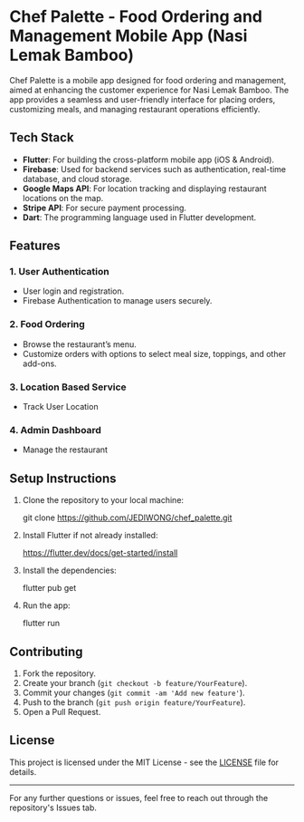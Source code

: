 # Chef Palette - Food Ordering and Management Mobile App (Nasi Lemak Bamboo)

Chef Palette is a mobile app designed for food ordering and management, aimed at enhancing the customer experience for Nasi Lemak Bamboo. The app provides a seamless and user-friendly interface for placing orders, customizing meals, and managing restaurant operations efficiently.

## Tech Stack

- **Flutter**: For building the cross-platform mobile app (iOS & Android).
- **Firebase**: Used for backend services such as authentication, real-time database, and cloud storage.
- **Google Maps API**: For location tracking and displaying restaurant locations on the map.
- **Stripe API**: For secure payment processing.
- **Dart**: The programming language used in Flutter development.

## Features

### 1. **User Authentication**
   - User login and registration.
   - Firebase Authentication to manage users securely.

### 2. **Food Ordering**
   - Browse the restaurant’s menu.
   - Customize orders with options to select meal size, toppings, and other add-ons.

### 3. **Location Based Service**
   - Track User Location 

### 4. **Admin Dashboard**
   - Manage the restaurant


## Setup Instructions

1. Clone the repository to your local machine:
    
    git clone https://github.com/JEDIWONG/chef_palette.git

2. Install Flutter if not already installed:
    
    https://flutter.dev/docs/get-started/install
    

3. Install the dependencies:
    
    flutter pub get
    

4. Run the app:
    
    flutter run
    

## Contributing

1. Fork the repository.
2. Create your branch (`git checkout -b feature/YourFeature`).
3. Commit your changes (`git commit -am 'Add new feature'`).
4. Push to the branch (`git push origin feature/YourFeature`).
5. Open a Pull Request.

## License

This project is licensed under the MIT License - see the [LICENSE](LICENSE) file for details.

---

For any further questions or issues, feel free to reach out through the repository's Issues tab.
